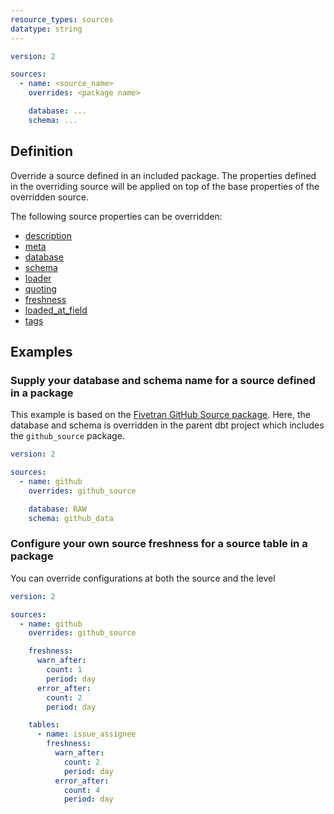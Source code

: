 ```yaml
---
resource_types: sources
datatype: string
---
```


<File name='models/<filename>.yml'>

```yml
version: 2

sources:
  - name: <source_name>
    overrides: <package name>

    database: ...
    schema: ...
```

</File>

## Definition
Override a source defined in an included package. The properties defined
in the overriding source will be applied on top of the base properties of the
overridden source.

The following source properties can be overridden:
 - [description](/reference/resource-properties/description)
 - [meta](/reference/resource-configs/meta)
 - [database](/reference/resource-properties/database)
 - [schema](/reference/resource-properties/schema)
 - [loader](/reference/resource-properties/loader)
 - [quoting](/reference/resource-properties/quoting)
 - [freshness](/reference/resource-properties/freshness)
 - [loaded_at_field](/reference/resource-properties/freshness#loaded_at_field)
 - [tags](/reference/resource-configs/tags)

## Examples
### Supply your database and schema name for a source defined in a package

This example is based on the [Fivetran GitHub Source package](https://github.com/fivetran/dbt_github_source/blob/830ba43ac2948e4853a3c167ab7ee88b8b425fa0/models/src_github.yml#L3-L29).
Here, the database and schema is overridden in the parent dbt project which
includes the `github_source` package.

<File name='models/src_github.yml'>

```yml
version: 2

sources:
  - name: github
    overrides: github_source

    database: RAW
    schema: github_data

```

</File>

### Configure your own source freshness for a source table in a package

You can override configurations at both the source and the <Term id="table" /> level

<File name='models/src_github.yml'>

```yml
version: 2

sources:
  - name: github
    overrides: github_source

    freshness:
      warn_after:
        count: 1
        period: day
      error_after:
        count: 2
        period: day

    tables:
      - name: issue_assignee
        freshness:
          warn_after:
            count: 2
            period: day
          error_after:
            count: 4
            period: day

```

</File>
